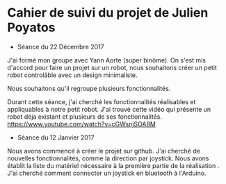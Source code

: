 # Cahier de suivi du projet de Julien Poyatos

* Séance du 22 Décembre 2017 

J'ai formé mon groupe avec Yann Aorte (super binôme). 
On s'est mis d'accord pour faire un projet sur un robot, nous souhaitons créer un petit robot controlâble avec un design minimaliste.

Nous souhaitons qu'il regroupe plusieurs fonctionnalités.

Durant cette séance, j'ai cherché les fonctionnalités réalisables et appliquables à notre petit robot.
J'ai trouvé cette vidéo qui présente un robot déja existant et plusieurs de ses fonctionnalités.
https://www.youtube.com/watch?v=cGWsnjSOA8M



* Séance du 12 Janvier 2017 

Nous avons commencé à créer le projet sur github.
J'ai cherché de nouvelles fonctionnalités, comme la direction par joystick.
Nous avons établit la liste du matériel nécessaire à la première partie de la réalisation .
J'ai cherché comment connecter un joystick en bluetooth à l'Arduino.
